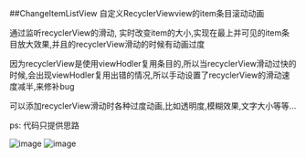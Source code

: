##ChangeItemListView
自定义RecyclerViewview的item条目滚动动画

通过监听recyclerView的滑动, 实时改变item的大小,实现在最上并可见的item条目放大效果,并且的recyclerView滑动的时候有动画过度

因为recyclerView是使用viewHodler复用条目的,所以当recyclerView滑动过快的时候,会出现viewHodler复用出错的情况,所以手动设置了recyclerView的滑动速度减半,来修补bug

可以添加recyclerView滑动时各种过度动画,比如透明度,模糊效果,文字大小等等...

ps: 代码只提供思路

![image](https://github.com/Zhaoss/ChangeItemListView/blob/master/image/2.jpg?raw=true)
![image](https://github.com/Zhaoss/ChangeItemListView/blob/master/image/1.jpg?raw=true)
